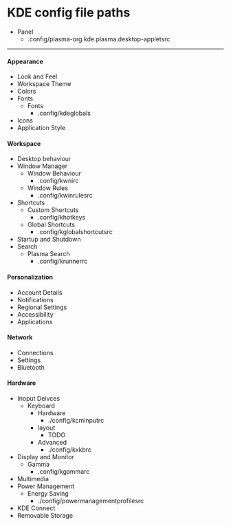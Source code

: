 # KDE config file paths
* Panel
  * .config/plasma-org.kde.plasma.desktop-appletsrc


---
#### Appearance
   * Look and Feel
   * Workspace Theme
   * Colors
   * Fonts
      * Fonts
         * .config/kdeglobals
   * Icons
   * Application Style
#### Workspace
   * Desktop behaviour
   * Window Manager
      * Window  Behaviour
         * .config/kwnirc
      * Window Rules
         * .config/kwinrulesrc
   * Shortcuts
      * Custom Shortcuts
         * .config/khotkeys
      * Global Shortcuts
         * .config/kglobalshortcutsrc
   * Startup and Shutdown
   * Search
      * Plasma Search
         * .config/krunnerrc
#### Personalization
   * Account Details
   * Notifications
   * Regional Settings
   * Accessibility
   * Applications
#### Network
   * Connections
   * Settings
   * Bluetooth
#### Hardware
   * Inoput Deivces
      * Keyboard
         * Hardware
            * ./config/kcminputrc
         * layout
            * TODO
         * Advanced
            * ./config/kxkbrc
   * Display and Monitor
      * Gamma
         * .config/kgammarc
   * Multimedia
   * Power Management
      * Energy Saving
         * ./config/powermanagementprofilesrc
   * KDE Connect
   * Removable Storage
